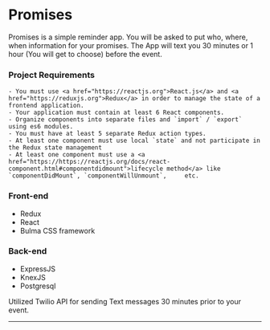 # Promises

Promises is a simple reminder app. You will be asked to put who, where, when information for your promises. The App will text you 30 minutes or 1 hour (You will get to choose) before the event.

<h3>Project Requirements</h3>

    - You must use <a href="https://reactjs.org">React.js</a> and <a href="https://reduxjs.org">Redux</a> in order to manage the state of a frontend application.
    - Your application must contain at least 6 React components.
    - Organize components into separate files and `import` / `export` using es6 modules.
    - You must have at least 5 separate Redux action types.
    - At least one component must use local `state` and not participate in the Redux state management
    - At least one component must use a <a href="https://https://reactjs.org/docs/react-component.html#componentdidmount">lifecycle method</a> like `componentDidMount`, `componentWillUnmount`,     etc.



<h3>Front-end</h3>
<ul>
    <li>Redux</li>
    <li>React</li>
    <li>Bulma CSS framework</li>
</ul>

<h3>Back-end</h3>
<ul>
    <li>ExpressJS</li>
    <li>KnexJS</li>
    <li>Postgresql</li>
</ul>

<p>Utilized Twilio API for sending Text messages 30 minutes prior to your event.</p>
<hr/>